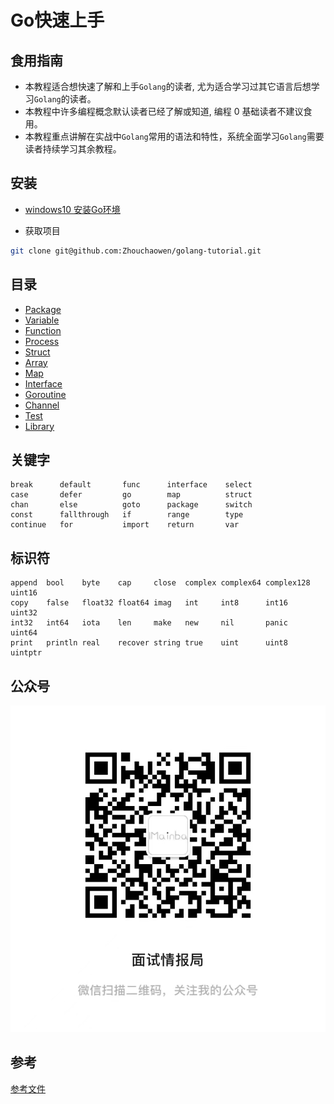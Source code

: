 # Go快速上手



## 食用指南

- 本教程适合想快速了解和上手`Golang`的读者, 尤为适合学习过其它语言后想学习`Golang`的读者。
- 本教程中许多编程概念默认读者已经了解或知道, 编程 0 基础读者不建议食用。
- 本教程重点讲解在实战中`Golang`常用的语法和特性，系统全面学习`Golang`需要读者持续学习其余教程。

## 安装

- [windows10 安装Go环境](https://juejin.cn/post/7082380901329403918)

- 获取项目

```bash
git clone git@github.com:Zhouchaowen/golang-tutorial.git
```

## 目录

- [Package](https://github.com/Zhouchaowen/golang-tutorial/tree/master/1-package)
- [Variable](https://github.com/Zhouchaowen/golang-tutorial/tree/master/2-variable)
- [Function](https://github.com/Zhouchaowen/golang-tutorial/tree/master/3-function)
- [Process](https://github.com/Zhouchaowen/golang-tutorial/tree/master/4-process)
- [Struct](https://github.com/Zhouchaowen/golang-tutorial/tree/master/5-struct)
- [Array](https://github.com/Zhouchaowen/golang-tutorial/tree/master/6-array)
- [Map](https://github.com/Zhouchaowen/golang-tutorial/tree/master/7-map)
- [Interface](https://github.com/Zhouchaowen/golang-tutorial/tree/master/8-interface)
- [Goroutine](https://github.com/Zhouchaowen/golang-tutorial/tree/master/9-goroutine)
- [Channel](https://github.com/Zhouchaowen/golang-tutorial/tree/master/10-channel)
- [Test](https://github.com/Zhouchaowen/golang-tutorial/tree/master/11-channel)
- [Library](https://github.com/Zhouchaowen/golang-tutorial/tree/master/12-library)

## 关键字

```bigquery
break      default       func      interface    select
case       defer         go        map          struct
chan       else          goto      package      switch
const      fallthrough   if        range        type
continue   for           import    return       var
```

## 标识符

```bigquery
append  bool    byte    cap     close  complex complex64 complex128 uint16
copy    false   float32 float64 imag   int     int8      int16      uint32
int32   int64   iota    len     make   new     nil       panic      uint64
print   println real    recover string true    uint      uint8      uintptr
```

## 公众号

![wechat](./image/wechat.jpeg)

## 参考

[参考文件](https://github.com/Zhouchaowen/golang-tutorial/blob/master/REFERENCE.md)

